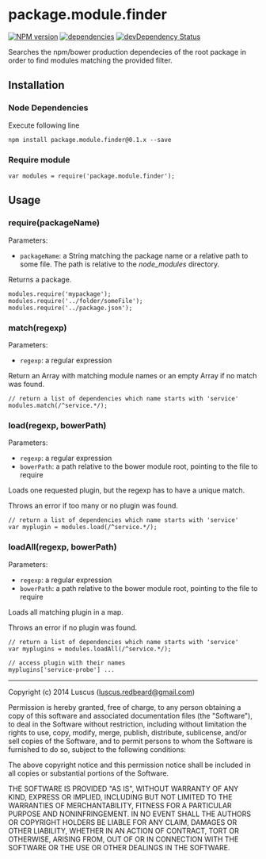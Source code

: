 # package.module.finder

[![NPM version](https://badge.fury.io/js/package.module.finder.svg)](http://badge.fury.io/js/package.module.finder)
[![dependencies](https://david-dm.org/luscus/package.module.finder.svg)](https://david-dm.org/luscus/package.module.finder)
[![devDependency Status](https://david-dm.org/luscus/package.module.finder/dev-status.svg?theme=shields.io)](https://david-dm.org/luscus/package.module.finder#info=devDependencies)

Searches the npm/bower production dependecies of the root package in order to find modules matching the provided filter.



## Installation

### Node Dependencies

Execute following line

    npm install package.module.finder@0.1.x --save

### Require module

    var modules = require('package.module.finder');


## Usage

### require(packageName)

Parameters:
- `packageName`: a String matching the package name or a relative path to some file. The path is relative to the *node_modules* directory.

Returns a package.

    modules.require('mypackage');
    modules.require('../folder/someFile');
    modules.require('../package.json');

### match(regexp)

Parameters:
- `regexp`: a regular expression

Return an Array with matching module names or an empty Array if no match was found.

    // return a list of dependencies which name starts with 'service'
    modules.match(/^service.*/);

### load(regexp, bowerPath)

Parameters:
- `regexp`: a regular expression
- `bowerPath`: a path relative to the bower module root, pointing to the file to require

Loads one requested plugin, but the regexp has to have a unique match.

Throws an error if too many or no plugin was found.

    // return a list of dependencies which name starts with 'service'
    var myplugin = modules.load(/^service.*/);

### loadAll(regexp, bowerPath)

Parameters:
- `regexp`: a regular expression
- `bowerPath`: a path relative to the bower module root, pointing to the file to require

Loads all matching plugin in a map.

Throws an error if no plugin was found.

    // return a list of dependencies which name starts with 'service'
    var myplugins = modules.loadAll(/^service.*/);

    // access plugin with their names
    myplugins['service-probe'] ...



-------------------
Copyright (c) 2014 Luscus (luscus.redbeard@gmail.com)

Permission is hereby granted, free of charge, to any person obtaining a copy of this software and associated documentation files (the "Software"), to deal in the Software without restriction, including without limitation the rights to use, copy, modify, merge, publish, distribute, sublicense, and/or sell copies of the Software, and to permit persons to whom the Software is furnished to do so, subject to the following conditions:

The above copyright notice and this permission notice shall be included in all copies or substantial portions of the Software.

THE SOFTWARE IS PROVIDED "AS IS", WITHOUT WARRANTY OF ANY KIND, EXPRESS OR IMPLIED, INCLUDING BUT NOT LIMITED TO THE WARRANTIES OF MERCHANTABILITY, FITNESS FOR A PARTICULAR PURPOSE AND NONINFRINGEMENT. IN NO EVENT SHALL THE AUTHORS OR COPYRIGHT HOLDERS BE LIABLE FOR ANY CLAIM, DAMAGES OR OTHER LIABILITY, WHETHER IN AN ACTION OF CONTRACT, TORT OR OTHERWISE, ARISING FROM, OUT OF OR IN CONNECTION WITH THE SOFTWARE OR THE USE OR OTHER DEALINGS IN THE SOFTWARE.

